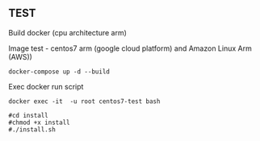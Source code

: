 ## TEST

Build docker (cpu architecture arm)

Image test - centos7 arm (google cloud platform) and Amazon Linux Arm (AWS))

```shell
docker-compose up -d --build
```

Exec docker run script

```shell
docker exec -it  -u root centos7-test bash
```

```
#cd install
#chmod +x install
#./install.sh
```